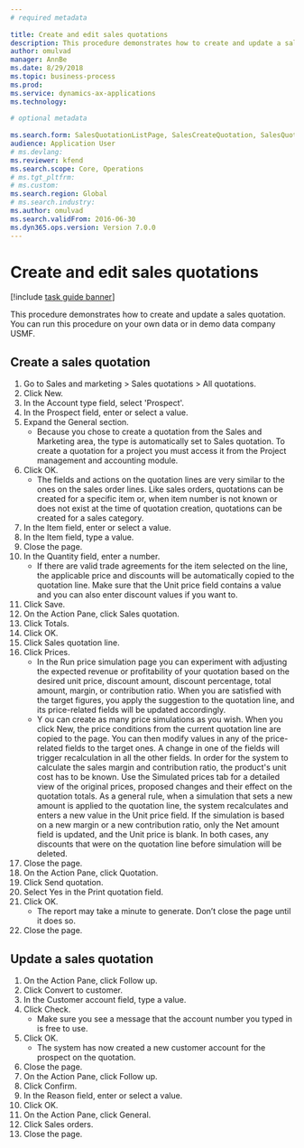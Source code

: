 ```yaml
--- 
# required metadata 
 
title: Create and edit sales quotations
description: This procedure demonstrates how to create and update a sales quotation. 
author: omulvad
manager: AnnBe 
ms.date: 8/29/2018
ms.topic: business-process 
ms.prod:  
ms.service: dynamics-ax-applications 
ms.technology:  
 
# optional metadata 
 
ms.search.form: SalesQuotationListPage, SalesCreateQuotation, SalesQuotationTable, SalesQuotationTotals, SalesQuotationPriceSimulation, SalesQuotationEditLines, SrsReportViewerForm, smmSetNumSeqIfManual, CustTable, SalesTable   
audience: Application User 
# ms.devlang:  
ms.reviewer: kfend
ms.search.scope: Core, Operations 
# ms.tgt_pltfrm:  
# ms.custom:  
ms.search.region: Global
# ms.search.industry: 
ms.author: omulvad
ms.search.validFrom: 2016-06-30 
ms.dyn365.ops.version: Version 7.0.0 
---
```

# Create and edit sales quotations

[!include [task guide banner](../../includes/task-guide-banner.md)]

This procedure demonstrates how to create and update a sales quotation. You can run this procedure on your own data or in demo data company USMF.


## Create a sales quotation
1. Go to Sales and marketing > Sales quotations > All quotations.
2. Click New.
3. In the Account type field, select 'Prospect'.
4. In the Prospect field, enter or select a value.
5. Expand the General section.
    * Because you chose to create a quotation from the Sales and Marketing area, the type is automatically set to Sales quotation. To create a quotation for a project you must access it from the Project management and accounting module.   
6. Click OK.
    * The fields and actions on the quotation lines are very similar to the ones on the sales order lines.   Like sales orders, quotations can be created for a specific item or, when item number is not known or does not exist at the time of quotation creation, quotations can be created for a sales category.  
7. In the Item field, enter or select a value.
8. In the Item field, type a value.
9. Close the page.
10. In the Quantity field, enter a number.
    * If there are valid trade agreements for the item selected on the line, the applicable price and discounts will be automatically copied to the quotation line. Make sure that the Unit price field contains a value and you can also enter discount values if you want to.  
11. Click Save.
12. On the Action Pane, click Sales quotation.
13. Click Totals.
14. Click OK.
15. Click Sales quotation line.
16. Click Prices.
    * In the Run price simulation page you can experiment with adjusting the expected revenue or profitability of your quotation based on the desired unit price, discount amount, discount percentage, total amount, margin, or contribution ratio.   When you are satisfied with the target figures, you apply the suggestion to the quotation line, and its price-related fields will be updated accordingly.  
    * Y ou can create as many price simulations as you wish. When you click New, the price conditions from the current quotation line are copied to the page. You can then modify values in any of the price-related fields to the target ones. A change in one of the fields will trigger recalculation in all the other fields. In order for the system to calculate the sales margin and contribution ratio, the product's unit cost has to be known. Use the Simulated prices tab for a detailed view of the original prices, proposed changes and their effect on the quotation totals.   As a general rule, when a simulation that sets a new amount is applied to the quotation line, the system recalculates and enters a new value in the Unit price field. If the simulation is based on a new margin or a new contribution ratio, only the Net amount field is updated, and the Unit price is blank. In both cases, any discounts that were on the quotation line before simulation will be deleted.  
17. Close the page.
18. On the Action Pane, click Quotation.
19. Click Send quotation.
20. Select Yes in the Print quotation field.
21. Click OK.
    * The report may take a minute to generate. Don’t close the page until it does so.  
22. Close the page.

## Update a sales quotation
1. On the Action Pane, click Follow up.
2. Click Convert to customer.
3. In the Customer account field, type a value.
4. Click Check.
    * Make sure you see a message that the account number you typed in is free to use.  
5. Click OK.
    * The system has now created a new customer account for the prospect on the quotation.  
6. Close the page.
7. On the Action Pane, click Follow up.
8. Click Confirm.
9. In the Reason field, enter or select a value.
10. Click OK.
11. On the Action Pane, click General.
12. Click Sales orders.
13. Close the page.

